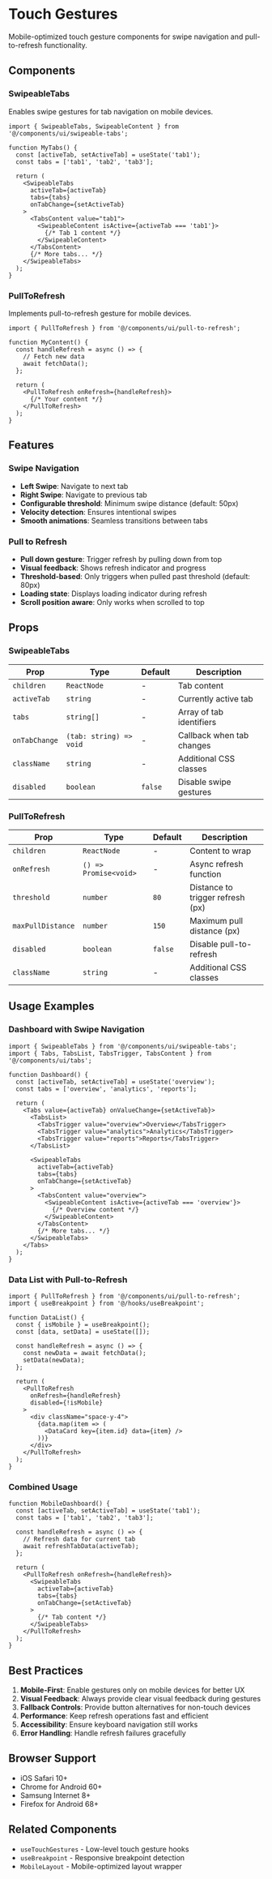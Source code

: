 # Touch Gestures

Mobile-optimized touch gesture components for swipe navigation and pull-to-refresh functionality.

## Components

### SwipeableTabs

Enables swipe gestures for tab navigation on mobile devices.

```tsx
import { SwipeableTabs, SwipeableContent } from '@/components/ui/swipeable-tabs';

function MyTabs() {
  const [activeTab, setActiveTab] = useState('tab1');
  const tabs = ['tab1', 'tab2', 'tab3'];

  return (
    <SwipeableTabs
      activeTab={activeTab}
      tabs={tabs}
      onTabChange={setActiveTab}
    >
      <TabsContent value="tab1">
        <SwipeableContent isActive={activeTab === 'tab1'}>
          {/* Tab 1 content */}
        </SwipeableContent>
      </TabsContent>
      {/* More tabs... */}
    </SwipeableTabs>
  );
}
```

### PullToRefresh

Implements pull-to-refresh gesture for mobile devices.

```tsx
import { PullToRefresh } from '@/components/ui/pull-to-refresh';

function MyContent() {
  const handleRefresh = async () => {
    // Fetch new data
    await fetchData();
  };

  return (
    <PullToRefresh onRefresh={handleRefresh}>
      {/* Your content */}
    </PullToRefresh>
  );
}
```

## Features

### Swipe Navigation
- **Left Swipe**: Navigate to next tab
- **Right Swipe**: Navigate to previous tab
- **Configurable threshold**: Minimum swipe distance (default: 50px)
- **Velocity detection**: Ensures intentional swipes
- **Smooth animations**: Seamless transitions between tabs

### Pull to Refresh
- **Pull down gesture**: Trigger refresh by pulling down from top
- **Visual feedback**: Shows refresh indicator and progress
- **Threshold-based**: Only triggers when pulled past threshold (default: 80px)
- **Loading state**: Displays loading indicator during refresh
- **Scroll position aware**: Only works when scrolled to top

## Props

### SwipeableTabs

| Prop | Type | Default | Description |
|------|------|---------|-------------|
| `children` | `ReactNode` | - | Tab content |
| `activeTab` | `string` | - | Currently active tab |
| `tabs` | `string[]` | - | Array of tab identifiers |
| `onTabChange` | `(tab: string) => void` | - | Callback when tab changes |
| `className` | `string` | - | Additional CSS classes |
| `disabled` | `boolean` | `false` | Disable swipe gestures |

### PullToRefresh

| Prop | Type | Default | Description |
|------|------|---------|-------------|
| `children` | `ReactNode` | - | Content to wrap |
| `onRefresh` | `() => Promise<void>` | - | Async refresh function |
| `threshold` | `number` | `80` | Distance to trigger refresh (px) |
| `maxPullDistance` | `number` | `150` | Maximum pull distance (px) |
| `disabled` | `boolean` | `false` | Disable pull-to-refresh |
| `className` | `string` | - | Additional CSS classes |

## Usage Examples

### Dashboard with Swipe Navigation

```tsx
import { SwipeableTabs } from '@/components/ui/swipeable-tabs';
import { Tabs, TabsList, TabsTrigger, TabsContent } from '@/components/ui/tabs';

function Dashboard() {
  const [activeTab, setActiveTab] = useState('overview');
  const tabs = ['overview', 'analytics', 'reports'];

  return (
    <Tabs value={activeTab} onValueChange={setActiveTab}>
      <TabsList>
        <TabsTrigger value="overview">Overview</TabsTrigger>
        <TabsTrigger value="analytics">Analytics</TabsTrigger>
        <TabsTrigger value="reports">Reports</TabsTrigger>
      </TabsList>

      <SwipeableTabs
        activeTab={activeTab}
        tabs={tabs}
        onTabChange={setActiveTab}
      >
        <TabsContent value="overview">
          <SwipeableContent isActive={activeTab === 'overview'}>
            {/* Overview content */}
          </SwipeableContent>
        </TabsContent>
        {/* More tabs... */}
      </SwipeableTabs>
    </Tabs>
  );
}
```

### Data List with Pull-to-Refresh

```tsx
import { PullToRefresh } from '@/components/ui/pull-to-refresh';
import { useBreakpoint } from '@/hooks/useBreakpoint';

function DataList() {
  const { isMobile } = useBreakpoint();
  const [data, setData] = useState([]);

  const handleRefresh = async () => {
    const newData = await fetchData();
    setData(newData);
  };

  return (
    <PullToRefresh
      onRefresh={handleRefresh}
      disabled={!isMobile}
    >
      <div className="space-y-4">
        {data.map(item => (
          <DataCard key={item.id} data={item} />
        ))}
      </div>
    </PullToRefresh>
  );
}
```

### Combined Usage

```tsx
function MobileDashboard() {
  const [activeTab, setActiveTab] = useState('tab1');
  const tabs = ['tab1', 'tab2', 'tab3'];

  const handleRefresh = async () => {
    // Refresh data for current tab
    await refreshTabData(activeTab);
  };

  return (
    <PullToRefresh onRefresh={handleRefresh}>
      <SwipeableTabs
        activeTab={activeTab}
        tabs={tabs}
        onTabChange={setActiveTab}
      >
        {/* Tab content */}
      </SwipeableTabs>
    </PullToRefresh>
  );
}
```

## Best Practices

1. **Mobile-First**: Enable gestures only on mobile devices for better UX
2. **Visual Feedback**: Always provide clear visual feedback during gestures
3. **Fallback Controls**: Provide button alternatives for non-touch devices
4. **Performance**: Keep refresh operations fast and efficient
5. **Accessibility**: Ensure keyboard navigation still works
6. **Error Handling**: Handle refresh failures gracefully

## Browser Support

- iOS Safari 10+
- Chrome for Android 60+
- Samsung Internet 8+
- Firefox for Android 68+

## Related Components

- `useTouchGestures` - Low-level touch gesture hooks
- `useBreakpoint` - Responsive breakpoint detection
- `MobileLayout` - Mobile-optimized layout wrapper
